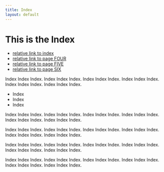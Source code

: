 ```yaml
---
title: Index
layout: default
---
```


# This is the Index

- [relative link to index](index.md)
- [relative link to page FOUR](four.md)
- [relative link to page FIVE](five.md)
- [relative link to page SIX](six.md)


Index Index Index. Index Index Index. Index Index Index. Index Index Index. Index Index Index. Index Index Index.

- Index
- Index
- Index

Index Index Index. Index Index Index. Index Index Index. Index Index Index. Index Index Index. Index Index Index.

Index Index Index. Index Index Index. Index Index Index. Index Index Index. Index Index Index. Index Index Index.

Index Index Index. Index Index Index. Index Index Index. Index Index Index. Index Index Index. Index Index Index.

Index Index Index. Index Index Index. Index Index Index. Index Index Index. Index Index Index. Index Index Index.
